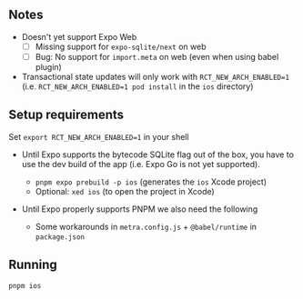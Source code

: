 ## Notes

- Doesn't yet support Expo Web
  - [ ] Missing support for `expo-sqlite/next` on web
  - [ ] Bug: No support for `import.meta` on web (even when using babel plugin)
- Transactional state updates will only work with `RCT_NEW_ARCH_ENABLED=1` (i.e. `RCT_NEW_ARCH_ENABLED=1 pod install` in the `ios` directory)

## Setup requirements

Set `export RCT_NEW_ARCH_ENABLED=1` in your shell
- Until Expo supports the bytecode SQLite flag out of the box, you have to use the dev build of the app (i.e. Expo Go is not yet supported).
  - `pnpm expo prebuild -p ios` (generates the `ios` Xcode project)
  - Optional: `xed ios` (to open the project in Xcode)

- Until Expo properly supports PNPM we also need the following
  - Some workarounds in `metra.config.js` + `@babel/runtime` in `package.json`

## Running

```
pnpm ios
```